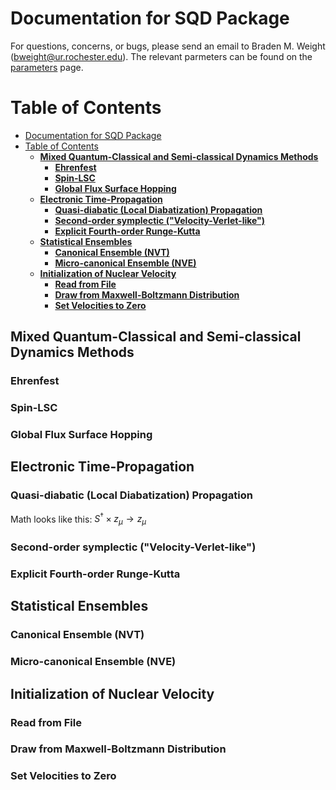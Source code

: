 # Documentation for SQD Package

For questions, concerns, or bugs, please send an email to Braden M. Weight (<bweight@ur.rochester.edu>). The relevant parmeters can be found on the [parameters][PARAMETERS] page.

[PARAMETERS]: <https://bradenmweight.github.io/SQD/read.html?filename=Parameters.md>

# Table of Contents
- [Documentation for SQD Package](#documentation-for-sqd-package)
- [Table of Contents](#table-of-contents)
  - [**Mixed Quantum-Classical and Semi-classical Dynamics Methods**](#mixed-quantum-classical-and-semi-classical-dynamics-methods)
    - [**Ehrenfest**](#ehrenfest)
    - [**Spin-LSC**](#spin-lsc)
    - [**Global Flux Surface Hopping**](#global-flux-surface-hopping)
  - [**Electronic Time-Propagation**](#electronic-time-propagation)
    - [**Quasi-diabatic (Local Diabatization) Propagation**](#quasi-diabatic-local-diabatization-propagation)
    - [**Second-order symplectic ("Velocity-Verlet-like")**](#second-order-symplectic-velocity-verlet-like)
    - [**Explicit Fourth-order Runge-Kutta**](#explicit-fourth-order-runge-kutta)
  - [**Statistical Ensembles**](#statistical-ensembles)
    - [**Canonical Ensemble (NVT)**](#canonical-ensemble-nvt)
    - [**Micro-canonical Ensemble (NVE)**](#micro-canonical-ensemble-nve)
  - [**Initialization of Nuclear Velocity**](#initialization-of-nuclear-velocity)
    - [**Read from File**](#read-from-file)
    - [**Draw from Maxwell-Boltzmann Distribution**](#draw-from-maxwell-boltzmann-distribution)
    - [**Set Velocities to Zero**](#set-velocities-to-zero)

## **Mixed Quantum-Classical and Semi-classical Dynamics Methods**
### **Ehrenfest**
### **Spin-LSC**
### **Global Flux Surface Hopping**
## **Electronic Time-Propagation**
### **Quasi-diabatic (Local Diabatization) Propagation**
Math looks like this: $S^{\dag} \times z_{\mu} \rightarrow z_{\mu}$
### **Second-order symplectic ("Velocity-Verlet-like")**
### **Explicit Fourth-order Runge-Kutta**
## **Statistical Ensembles**
### **Canonical Ensemble (NVT)**
### **Micro-canonical Ensemble (NVE)**
## **Initialization of Nuclear Velocity**
### **Read from File**
### **Draw from Maxwell-Boltzmann Distribution**
### **Set Velocities to Zero**




